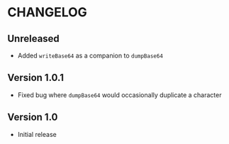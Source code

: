 # CHANGELOG

## Unreleased

- Added `writeBase64` as a companion to `dumpBase64`

## Version 1.0.1

- Fixed bug where `dumpBase64` would occasionally duplicate a character

## Version 1.0

- Initial release
